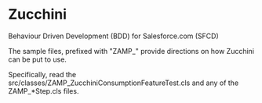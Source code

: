# Zucchini
Behaviour Driven Development (BDD) for Salesforce.com (SFCD)

The sample files, prefixed with "ZAMP_" provide directions on how Zucchini can be put to use.

Specifically, read the src/classes/ZAMP_ZucchiniConsumptionFeatureTest.cls
and any of the ZAMP_*Step.cls files.
